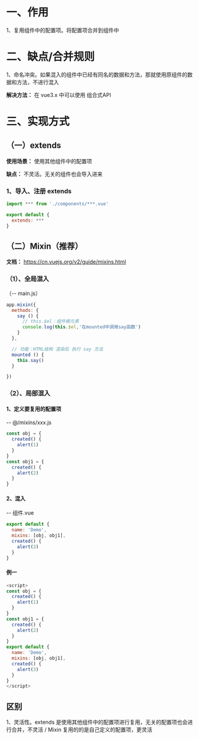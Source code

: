 # 一、作用
  1、复用组件中的配置项。将配置项合并到组件中

# 二、缺点/合并规则
  1、命名冲突。如果混入的组件中已经有同名的数据和方法，那就使用原组件的数据和方法，不进行混入

  **解决方法：** 在 vue3.x 中可以使用 组合式API

# 三、实现方式
  ## （一）extends
  **使用场景：** 使用其他组件中的配置项

  **缺点：** 不灵活。无关的组件也会导入进来
  
  ### 1、导入、注册 extends
  ```js
  import *** from './components/***.vue'

  export default {
    extends: ***
  }
  ```

  ## （二）Mixin（推荐）
  **文档：** https://cn.vuejs.org/v2/guide/mixins.html

  ### （1）、全局混入
  （-- main.js）
  ```js
  app.mixin({
    methods: {
      say () {
        // this.$el：组件根元素
        console.log(this.$el,'在mounted中调用say函数')
      }
    },

    // 功能：HTML结构 渲染后 执行 say 方法
    mounted () {
      this.say()
    }

  })
  ```

  ### （2）、局部混入
  #### 1、定义要复用的配置项
  -- @/mixins/xxx.js
  ```js
  const obj = {
    created() {
      alert(1)
    }
  }
  const obj1 = {
    created() {
      alert(2)
    }
  }
  ```

  #### 2、混入
  -- 组件.vue
  ```js
  export default {
    name: 'Demo',
    mixins: [obj, obj1],
    created() {
      alert(3)
    }
  }
  ```

  #### 例一
  ```js
  <script>
  const obj = {
    created() {
      alert(1)
    }
  }
  const obj1 = {
    created() {
      alert(2)
    }
  }
  export default {
    name: 'Demo',
    mixins: [obj, obj1],
    created() {
      alert(3)
    }
  }
  </script>
  ```

  ## 区别
  1、灵活性。extends 是使用其他组件中的配置项进行复用，无关的配置项也会进行合并，不灵活 / Mixin 复用的的是自己定义的配置项，更灵活